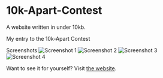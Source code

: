 # 10k-Apart-Contest
A website written in under 10kb.

My entry to the 10k-Apart Contest

Screenshots
![Screenshot 1](http://i.imgur.com/9M3CSUp.png)
![Screenshot 2](http://i.imgur.com/CKkL6UN.png)
![Screenshot 3](http://i.imgur.com/wId66o9.png)
![Screenshot 4](http://i.imgur.com/YGKvDzy.png)

Want to see it for yourself?
Visit [the website](https://mrnoahz.github.io/10k-Apart-Contest/). 
